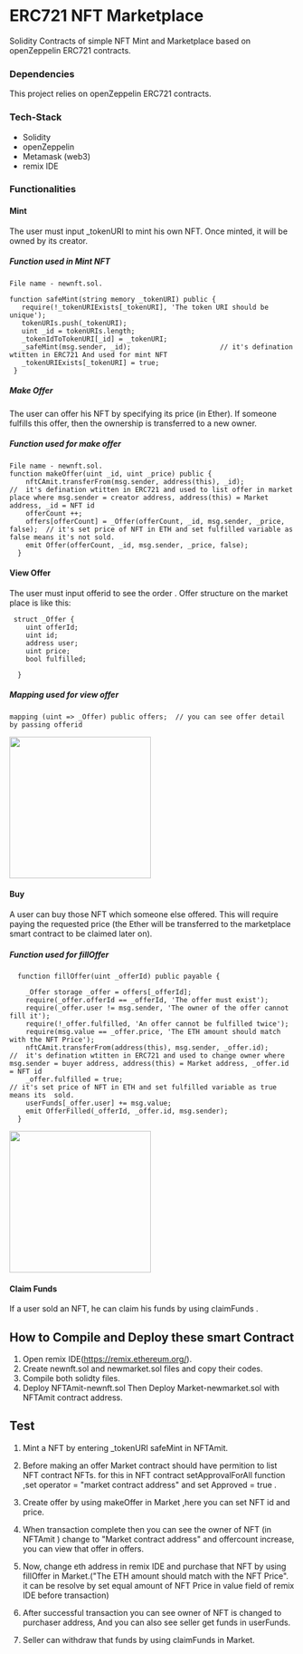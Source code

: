 # ERC721 NFT Marketplace
Solidity Contracts of simple NFT Mint and Marketplace based on openZeppelin ERC721 contracts.


### Dependencies
This project relies on openZeppelin ERC721 contracts.


### Tech-Stack
 -  Solidity
 -  openZeppelin
 -  Metamask (web3)
 -  remix IDE

### Functionalities

#### Mint
The user must input _tokenURI to mint his own NFT. Once minted,  it will be owned by its creator. 

##### Function used in Mint NFT
 ```
File name - newnft.sol.

function safeMint(string memory _tokenURI) public {
    require(!_tokenURIExists[_tokenURI], 'The token URI should be unique');
    tokenURIs.push(_tokenURI);    
    uint _id = tokenURIs.length;
    _tokenIdToTokenURI[_id] = _tokenURI;
    _safeMint(msg.sender, _id);                      // it's defination wtitten in ERC721 And used for mint NFT 
    _tokenURIExists[_tokenURI] = true;
  }
 ```

##### Make Offer

The user can offer his NFT by specifying its price (in Ether). If someone fulfills this offer, then the ownership is transferred to a new owner.

##### Function used for make offer

```
File name - newnft.sol.
function makeOffer(uint _id, uint _price) public {
    nftCAmit.transferFrom(msg.sender, address(this), _id);                //  it's defination wtitten in ERC721 and used to list offer in market place where msg.sender = creator address, address(this) = Market address, _id = NFT id
    offerCount ++;
    offers[offerCount] = _Offer(offerCount, _id, msg.sender, _price, false);  // it's set price of NFT in ETH and set fulfilled variable as false means it's not sold.
    emit Offer(offerCount, _id, msg.sender, _price, false);
  }
```

#### View Offer
The user must input offerid to see the order .
Offer structure on the market place is like this:
```
 struct _Offer {
    uint offerId;
    uint id;
    address user;
    uint price;
    bool fulfilled;
    
  }
```

##### Mapping used for view offer
```
mapping (uint => _Offer) public offers;  // you can see offer detail by passing offerid
```
<img src="https://pbx.toggle.com.co/amitgithub/viewoffer.jpeg" width="250">




#### Buy
A user can buy those NFT which someone else offered. This will require paying the requested price (the Ether will be transferred to the marketplace smart contract to be claimed later on).

##### Function used for fillOffer
```
  function fillOffer(uint _offerId) public payable {
      
    _Offer storage _offer = offers[_offerId];
    require(_offer.offerId == _offerId, 'The offer must exist');
    require(_offer.user != msg.sender, 'The owner of the offer cannot fill it');
    require(!_offer.fulfilled, 'An offer cannot be fulfilled twice');
    require(msg.value == _offer.price, 'The ETH amount should match with the NFT Price');
    nftCAmit.transferFrom(address(this), msg.sender, _offer.id);                   //  it's defination wtitten in ERC721 and used to change owner where msg.sender = buyer address, address(this) = Market address, _offer.id = NFT id
    _offer.fulfilled = true;                                                       // it's set price of NFT in ETH and set fulfilled variable as true means its  sold.
    userFunds[_offer.user] += msg.value;                                           
    emit OfferFilled(_offerId, _offer.id, msg.sender);
  }
```
<img src="https://pbx.toggle.com.co/amitgithub/sold.jpeg" width="250">

#### Claim Funds
If a user sold an NFT, he can claim his funds by using claimFunds .


## How to Compile and Deploy these smart Contract
1. Open remix IDE(https://remix.ethereum.org/).
2. Create newnft.sol and newmarket.sol files and copy their codes.
3. Compile both solidty files.
4. Deploy NFTAmit-newnft.sol Then Deploy Market-newmarket.sol with NFTAmit contract address.

## Test
1. Mint a NFT by entering _tokenURI safeMint in NFTAmit.
2. Before making an offer Market contract should have permition to list NFT contract NFTs. for this in NFT contract setApprovalForAll function ,set operator = "market contract address" and set Approved = true .
3. Create offer by using makeOffer in Market ,here you can set NFT id and price.
4. When transaction complete then you can see the owner of NFT (in NFTAmit ) change to "Market contract address" and offercount increase, you can view that offer in offers.  
5. Now, change  eth address in remix IDE and purchase that NFT by using fillOffer in Market.("The ETH amount should match with the NFT Price".  it can be resolve by set equal amount of NFT Price in value field of remix IDE before transaction) 

5. After successful transaction you can see owner of NFT is changed to purchaser address, And you can also see seller get funds in userFunds.
6. Seller can withdraw that funds by using claimFunds in Market.
 
 


